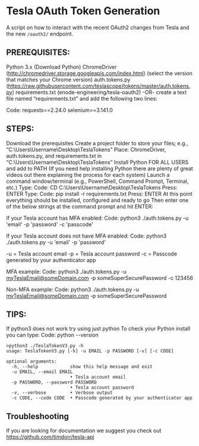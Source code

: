 # Tesla OAuth Token Generation
A script on how to interact with the recent OAuth2 changes from Tesla and the new `/oauth2/` endpoint.

## PREREQUISITES:​
Python 3.x (Download Python)
ChromeDriver (http://chromedriver.storage.googleapis.com/index.html) (select the version that matches your Chrome version)
auth.tokens.py (https://raw.githubusercontent.com/teslascope/tokens/master/auth.tokens.py)
requirements.txt (enode-engineering/tesla-oauth2) -OR- create a text file named “requirements.txt” and add the following two lines:

Code:
requests==2.24.0
selenium==3.141.0

## STEPS:​
Download the prerequisites
Create a project folder to store your files; e.g., “C:\Users\Username\Desktop\TeslaTokens”
Place: ChromeDriver, auth.tokens.py, and requirements.txt in “C:\Users\Username\Desktop\TeslaTokens”
Install Python FOR ALL USERS and add to PATH (If you need help installing Python there are plenty of great videos out there explaining the process for each system)
Launch a command window/terminal (e.g., PowerShell, Command Prompt, Terminal, etc.)
Type:
Code:
CD C:\Users\Username\Desktop\TeslaTokens
Press: ENTER
Type:
Code:
pip install -r requirements.txt
Press: ENTER
At this point everything should be installed, configured and ready to go
Then enter one of the below strings at the command prompt and hit ENTER:

If your Tesla account has MFA enabled:
Code:
python3 ./auth.tokens.py -u 'email' -p 'password' -c 'passcode'

If your Tesla account does not have MFA enabled:
Code:
python3 ./auth.tokens.py -u 'email' -p 'password'

-u = Tesla account email
-p = Tesla account password
-c = Passcode generated by your authenticator app

MFA example:
Code:
python3 ./auth.tokens.py -u myTeslaEmail@someDomain.com -p someSuperSecurePassword -c 123456

Non-MFA example:
Code:
python3 ./auth.tokens.py -u myTeslaEmail@someDomain.com -p someSuperSecurePassword

## TIPS:​
If python3 does not work try using just python
To check your Python install you can type:
Code:
python --version

```
>python3 ./TeslaTokenV3.py -h
usage: TeslaTokenV3.py [-h] -u EMAIL -p PASSWORD [-v] [-c CODE]

optional arguments:
  -h, --help            show this help message and exit
  -u EMAIL, --email EMAIL
                        • Tesla account email
  -p PASSWORD, --password PASSWORD
                        • Tesla account password
  -v, --verbose         • Verbose output
  -c CODE, --code CODE  • Passcode generated by your authenticator app
```

## Troubleshooting
If you are looking for documentation we suggest you check out https://github.com/timdorr/tesla-api
